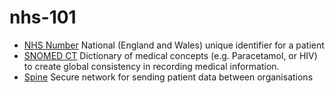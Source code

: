 # nhs-101

- [NHS Number] National (England and Wales) unique identifier for a patient
- [SNOMED CT] Dictionary of medical concepts (e.g. Paracetamol, or HIV) to create global consistency in recording medical information.
- [Spine] Secure network for sending patient data between organisations

[NHS Number]: https://digital.nhs.uk/data-and-information/information-standards/information-standards-and-data-collections-including-extractions/publications-and-notifications/standards-and-collections/isb-0149-nhs-number
[SNOMED CT]: https://digital.nhs.uk/services/terminology-and-classifications/snomed-ct
[Spine]: https://digital.nhs.uk/services/spine
